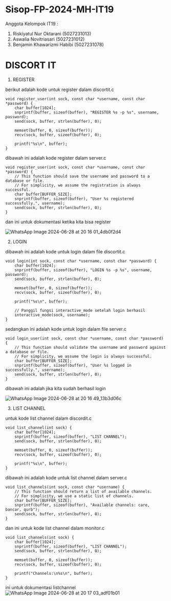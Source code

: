 # Sisop-FP-2024-MH-IT19

Anggota Kelompok IT19 :

1. Riskiyatul Nur Oktarani (5027231013)
2. Aswalia Novitriasari (5027231012)
3. Benjamin Khawarizmi Habibi (5027231078)

# DISCORT IT

1. REGISTER

berikut adalah kode untuk register dalam discortit.c
```
void register_user(int sock, const char *username, const char *password) {
    char buffer[1024];
    snprintf(buffer, sizeof(buffer), "REGISTER %s -p %s", username, password);
    send(sock, buffer, strlen(buffer), 0);
    
    memset(buffer, 0, sizeof(buffer));
    recv(sock, buffer, sizeof(buffer), 0);
    
    printf("%s\n", buffer);
}
```

dibawah ini adalah kode register dalam server.c
```
void register_user(int sock, const char *username, const char *password) {
    // This function should save the username and password to a database or file.
    // For simplicity, we assume the registration is always successful.
    char buffer[BUFFER_SIZE];
    snprintf(buffer, sizeof(buffer), "User %s registered successfully.", username);
    send(sock, buffer, strlen(buffer), 0);
}
```

dan ini untuk dokumentasi ketika kita bisa register

![WhatsApp Image 2024-06-28 at 20 16 01_4db0f2d4](https://github.com/Nopitrasari/Sisop-FP-2024-MH-IT19/assets/151911480/6c98ee17-f98c-46a3-bf9f-49e437de48ee)


2. LOGIN

dibawah ini adalah kode untuk login dalam file discortit.c
```
void login(int sock, const char *username, const char *password) {
    char buffer[1024];
    snprintf(buffer, sizeof(buffer), "LOGIN %s -p %s", username, password);
    send(sock, buffer, strlen(buffer), 0);
    
    memset(buffer, 0, sizeof(buffer));
    recv(sock, buffer, sizeof(buffer), 0);
    
    printf("%s\n", buffer);
    
    // Panggil fungsi interactive_mode setelah login berhasil
    interactive_mode(sock, username);
}
```

sedangkan ini adalah kode untuk login dalam file server.c
```
void login_user(int sock, const char *username, const char *password) {
    // This function should validate the username and password against a database or file.
    // For simplicity, we assume the login is always successful.
    char buffer[BUFFER_SIZE];
    snprintf(buffer, sizeof(buffer), "User %s logged in successfully.", username);
    send(sock, buffer, strlen(buffer), 0);
}
```
dibawah ini adalah jika kita sudah berhasil login

![WhatsApp Image 2024-06-28 at 20 16 49_13b3d06c](https://github.com/Nopitrasari/Sisop-FP-2024-MH-IT19/assets/151911480/47f376ad-e09d-43e8-b582-c2db25521f7d)

3. LIST CHANNEL

untuk kode list channel dalam discordit.c
```
void list_channel(int sock) {
    char buffer[1024];
    snprintf(buffer, sizeof(buffer), "LIST CHANNEL");
    send(sock, buffer, strlen(buffer), 0);
    
    memset(buffer, 0, sizeof(buffer));
    recv(sock, buffer, sizeof(buffer), 0);
    
    printf("%s\n", buffer);
}
```

dibawah ini adalah kode untuk list channel dalam server.c
```
void list_channels(int sock, const char *username) {
    // This function should return a list of available channels.
    // For simplicity, we use a static list of channels.
    char buffer[BUFFER_SIZE];
    snprintf(buffer, sizeof(buffer), "Available channels: care, bancar, qurb");
    send(sock, buffer, strlen(buffer), 0);
}

```

dan ini untuk kode list channel dalam monitor.c
```
void list_channels(int sock) {
    char buffer[1024];
    snprintf(buffer, sizeof(buffer), "LIST CHANNEL");
    send(sock, buffer, strlen(buffer), 0);
    
    memset(buffer, 0, sizeof(buffer));
    recv(sock, buffer, sizeof(buffer), 0);
    
    printf("Channels:\n%s\n", buffer);
}
```

ini untuk dokumentasi listchannel
![WhatsApp Image 2024-06-28 at 20 17 03_adf01b01](https://github.com/Nopitrasari/Sisop-FP-2024-MH-IT19/assets/151911480/b44e73da-aa19-4b0a-9e13-72b6127cba1d)
